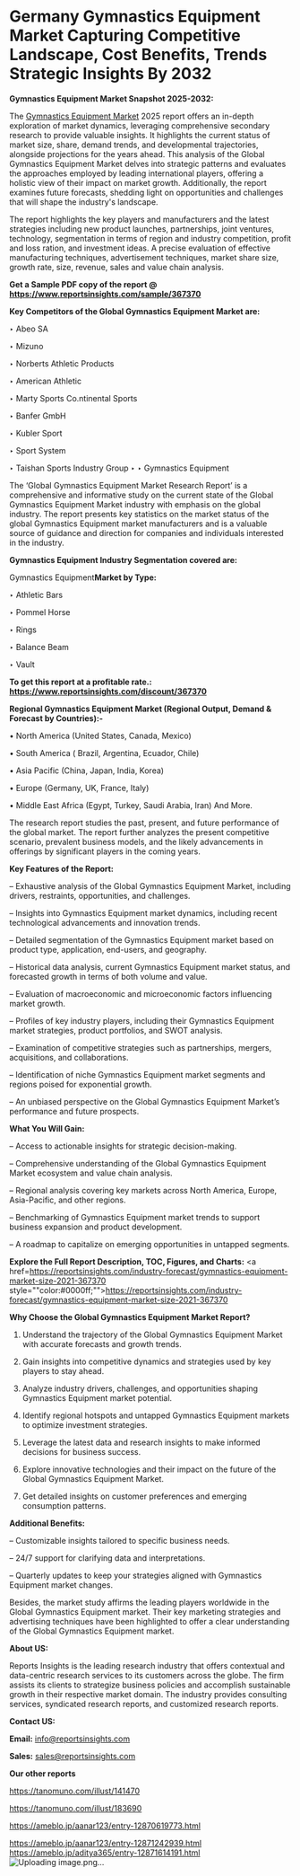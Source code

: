 # Germany Gymnastics Equipment Market Capturing Competitive Landscape, Cost Benefits, Trends Strategic Insights By 2032

<strong>Gymnastics Equipment Market Snapshot 2025-2032:</strong>

The <a href=https://www.reportsinsights.com/sample/367370>Gymnastics Equipment Market</a> 2025 report offers an in-depth exploration of market dynamics, leveraging comprehensive secondary research to provide valuable insights. It highlights the current status of market size, share, demand trends, and developmental trajectories, alongside projections for the years ahead. This analysis of the Global Gymnastics Equipment Market delves into strategic patterns and evaluates the approaches employed by leading international players, offering a holistic view of their impact on market growth. Additionally, the report examines future forecasts, shedding light on opportunities and challenges that will shape the industry's landscape.

The report highlights the key players and manufacturers and the latest strategies including new product launches, partnerships, joint ventures, technology, segmentation in terms of region and industry competition, profit and loss ration, and investment ideas. A precise evaluation of effective manufacturing techniques, advertisement techniques, market share size, growth rate, size, revenue, sales and value chain analysis.

<strong>Get a Sample PDF copy of the report @ <a href=https://www.reportsinsights.com/sample/367370 style=color:#0000ff;>https://www.reportsinsights.com/sample/367370</a></strong>

<strong>Key Competitors of the Global Gymnastics Equipment Market are:</strong>

‣ Abeo SA

‣ Mizuno

‣ Norberts Athletic Products

‣ American Athletic

‣ Marty Sports
 Co.ntinental Sports

‣ Banfer GmbH

‣ Kubler Sport

‣ Sport System

‣ Taishan Sports Industry Group
‣ 
‣ Gymnastics Equipment

The ‘Global Gymnastics Equipment Market Research Report’ is a comprehensive and informative study on the current state of the Global Gymnastics Equipment Market industry with emphasis on the global industry. The report presents key statistics on the market status of the global Gymnastics Equipment market manufacturers and is a valuable source of guidance and direction for companies and individuals interested in the industry.

<strong>Gymnastics Equipment Industry Segmentation covered are:</strong>

Gymnastics Equipment<strong>Market by Type:</strong>

‣ Athletic Bars

‣ Pommel Horse

‣ Rings

‣ Balance Beam

‣ Vault

<strong>To get this report at a profitable rate.: <a href=https://www.reportsinsights.com/discount/367370 style=color:#0000ff;>https://www.reportsinsights.com/discount/367370</a></strong>

<strong>Regional Gymnastics Equipment Market (Regional Output, Demand &amp; Forecast by Countries):-</strong>

• North America (United States, Canada, Mexico)

• South America ( Brazil, Argentina, Ecuador, Chile)

• Asia Pacific (China, Japan, India, Korea)

• Europe (Germany, UK, France, Italy)

• Middle East Africa (Egypt, Turkey, Saudi Arabia, Iran) And More.

The research report studies the past, present, and future performance of the global market. The report further analyzes the present competitive scenario, prevalent business models, and the likely advancements in offerings by significant players in the coming years.

<strong>Key Features of the Report:</strong>

– Exhaustive analysis of the Global Gymnastics Equipment Market, including drivers, restraints, opportunities, and challenges.

– Insights into Gymnastics Equipment market dynamics, including recent technological advancements and innovation trends.

– Detailed segmentation of the Gymnastics Equipment market based on product type, application, end-users, and geography.

– Historical data analysis, current Gymnastics Equipment market status, and forecasted growth in terms of both volume and value.

– Evaluation of macroeconomic and microeconomic factors influencing market growth.

– Profiles of key industry players, including their Gymnastics Equipment market strategies, product portfolios, and SWOT analysis.

– Examination of competitive strategies such as partnerships, mergers, acquisitions, and collaborations.

– Identification of niche Gymnastics Equipment market segments and regions poised for exponential growth.

– An unbiased perspective on the Global Gymnastics Equipment Market’s performance and future prospects.

<strong>What You Will Gain:</strong>

– Access to actionable insights for strategic decision-making.

– Comprehensive understanding of the Global Gymnastics Equipment Market ecosystem and value chain analysis.

– Regional analysis covering key markets across North America, Europe, Asia-Pacific, and other regions.

– Benchmarking of Gymnastics Equipment market trends to support business expansion and product development.

– A roadmap to capitalize on emerging opportunities in untapped segments.

<strong>Explore the Full Report Description, TOC, Figures, and Charts:</strong>
<a href=https://reportsinsights.com/industry-forecast/gymnastics-equipment-market-size-2021-367370 style=""color:#0000ff;"">https://reportsinsights.com/industry-forecast/gymnastics-equipment-market-size-2021-367370</a>

<strong>Why Choose the Global Gymnastics Equipment Market Report?</strong>

1. Understand the trajectory of the Global Gymnastics Equipment Market with accurate forecasts and growth trends.

2. Gain insights into competitive dynamics and strategies used by key players to stay ahead.

3. Analyze industry drivers, challenges, and opportunities shaping Gymnastics Equipment market potential.

4. Identify regional hotspots and untapped Gymnastics Equipment markets to optimize investment strategies.

5. Leverage the latest data and research insights to make informed decisions for business success.

6. Explore innovative technologies and their impact on the future of the Global Gymnastics Equipment Market.

7. Get detailed insights on customer preferences and emerging consumption patterns.

<strong>Additional Benefits:</strong>

– Customizable insights tailored to specific business needs.

– 24/7 support for clarifying data and interpretations.

– Quarterly updates to keep your strategies aligned with Gymnastics Equipment market changes.

Besides, the market study affirms the leading players worldwide in the Global Gymnastics Equipment market. Their key marketing strategies and advertising techniques have been highlighted to offer a clear understanding of the Global Gymnastics Equipment market.

<strong><strong>About US</strong>:</strong>

Reports Insights is the leading research industry that offers contextual and data-centric research services to its customers across the globe. The firm assists its clients to strategize business policies and accomplish sustainable growth in their respective market domain. The industry provides consulting services, syndicated research reports, and customized research reports.

<strong>Contact US:</strong>

<p class=><b>Email:</b> <a href=mailto:info@reportsinsights.com>info@reportsinsights.com</a></p>
<p class=><b>Sales:</b> <a href=mailto:sales@reportsinsights.com>sales@reportsinsights.com</a></p>

<strong>Our other reports</strong>

<a href=https://tanomuno.com/illust/141470>https://tanomuno.com/illust/141470</a>

<a href=https://tanomuno.com/illust/183690>https://tanomuno.com/illust/183690</a>

<a href=https://ameblo.jp/aanar123/entry-12870619773.html>https://ameblo.jp/aanar123/entry-12870619773.html</a>

<a href=https://ameblo.jp/aanar123/entry-12871242939.html>https://ameblo.jp/aanar123/entry-12871242939.html</a>
<a href=https://ameblo.jp/aditya365/entry-12871614191.html>https://ameblo.jp/aditya365/entry-12871614191.html</a>
![Uploading image.png…]()
